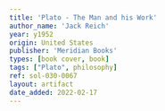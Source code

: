 ```yaml
---
title: 'Plato - The Man and his Work'
author_name: 'Jack Reich'
year: y1952
origin: United States
publisher: 'Meridian Books'
types: [book cover, book]
tags: ["Plato", philosophy]
ref: sol-030-0067
layout: artifact
date_added: 2022-02-17
---
```

